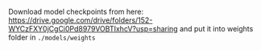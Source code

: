 Download model checkpoints from here: https://drive.google.com/drive/folders/152-WYCzFXY0jCgCi0Pd8979VOBTIxhcV?usp=sharing and put it into weights folder in `./models/weights`